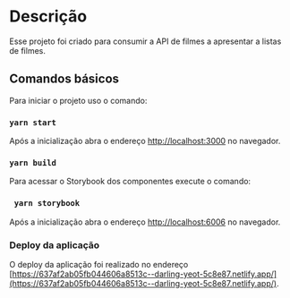 # Descrição
Esse projeto foi criado para consumir a API de filmes a apresentar a listas de filmes.


## Comandos básicos

Para iniciar o projeto uso o comando:

### `yarn start`


Após a inicialização abra o endereço [http://localhost:3000](http://localhost:3000) no navegador.

### `yarn build`

Para acessar o Storybook dos componentes execute o comando:

### ` yarn storybook`

Após a inicialização abra o endereço [http://localhost:6006](http://localhost:6006) no navegador. 


### Deploy da aplicação

O deploy da aplicação foi realizado no endereço [https://637af2ab05fb044606a8513c--darling-yeot-5c8e87.netlify.app/](https://637af2ab05fb044606a8513c--darling-yeot-5c8e87.netlify.app/).
